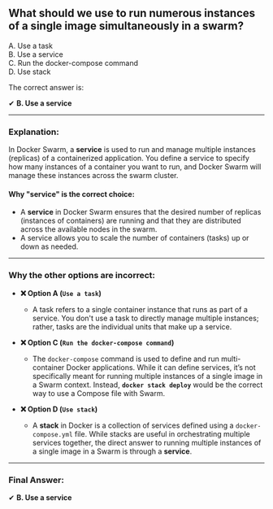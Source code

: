 ## What should we use to run numerous instances of a single image simultaneously in a swarm?
A. Use a task  
B. Use a service  
C. Run the docker-compose command  
D. Use stack  


The correct answer is:

✔ **B. Use a service**

---

### **Explanation:**

In Docker Swarm, a **service** is used to run and manage multiple instances (replicas) of a containerized application. You define a service to specify how many instances of a container you want to run, and Docker Swarm will manage these instances across the swarm cluster.

#### **Why "service" is the correct choice:**
- A **service** in Docker Swarm ensures that the desired number of replicas (instances of containers) are running and that they are distributed across the available nodes in the swarm.
- A service allows you to scale the number of containers (tasks) up or down as needed.

---

### **Why the other options are incorrect:**

- **❌ Option A (`Use a task`)**  
  - A task refers to a single container instance that runs as part of a service. You don't use a task to directly manage multiple instances; rather, tasks are the individual units that make up a service.

- **❌ Option C (`Run the docker-compose command`)**  
  - The `docker-compose` command is used to define and run multi-container Docker applications. While it can define services, it’s not specifically meant for running multiple instances of a single image in a Swarm context. Instead, **`docker stack deploy`** would be the correct way to use a Compose file with Swarm.

- **❌ Option D (`Use stack`)**  
  - A **stack** in Docker is a collection of services defined using a `docker-compose.yml` file. While stacks are useful in orchestrating multiple services together, the direct answer to running multiple instances of a single image in a Swarm is through a **service**.

---

### **Final Answer:**
✔ **B. Use a service**
